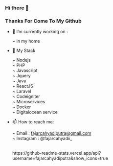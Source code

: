 ### Hi there 👋

   ### Thanks For Come To My Github

- 🔭 I’m currently working on : 

   ~ in my home
   
- 🌱 My Stack 

   ~ Nodejs <br/>
   ~ PHP <br/>
   ~ Javascript <br/>
   ~ Jquery <br/>
   ~ Java <br/>
   ~ ReactJS <br/>
   ~ Laravel <br/>
   ~ Codeigniter <br/>
   ~ Microservices <br/>
   ~ Docker </br>
   ~ Digitalocean service
  
- 📫 How to reach me:

  ~ Email     : fajarcahyadiputra@gmail.com <br/>
  ~ Instagram : @fajarcahyadii_ <br/>

  <br/>
  https://github-readme-stats.vercel.app/api?username=fajarcahyadiputra&show_icons=true

